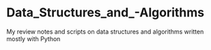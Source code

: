 # Data_Structures_and_-Algorithms
My review notes and scripts on data structures and algorithms written mostly with Python
